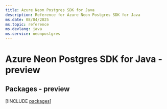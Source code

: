 ```yaml
---
title: Azure Neon Postgres SDK for Java
description: Reference for Azure Neon Postgres SDK for Java
ms.date: 08/04/2025
ms.topic: reference
ms.devlang: java
ms.service: neonpostgres
---
```

# Azure Neon Postgres SDK for Java - preview
## Packages - preview
[!INCLUDE [packages](neon-postgres-index.md)]